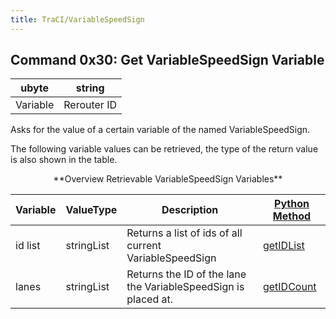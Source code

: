 ```yaml
---
title: TraCI/VariableSpeedSign
---
```


## Command 0x30: Get VariableSpeedSign Variable

|  ubyte   |  string  |
| :------: | :------: |
| Variable | Rerouter ID |

Asks for the value of a certain variable of the named VariableSpeedSign.

The following variable values can be retrieved, the type of the return
value is also shown in the table.

<center>
**Overview Retrievable VariableSpeedSign Variables**
</center>

| Variable       | ValueType  | Description               | [Python Method](../TraCI/Interfacing_TraCI_from_Python.md)              |
| -------------- | ---------- | ------------------------- | ----------------------------------------------------------------------- |
| id list        | stringList | Returns a list of ids of all current VariableSpeedSign | [getIDList](https://sumo.dlr.de/pydoc/traci._variablespeedsign.html#VariableSpeedSignDomain-getIDList)   |
| lanes          | stringList | Returns the ID of the lane the VariableSpeedSign is placed at.| [getIDCount](https://sumo.dlr.de/pydoc/traci._variablespeedsign.html#VariableSpeedSignDomain-getLanes) |
